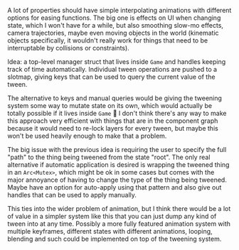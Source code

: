 A lot of properties should have simple interpolating animations
with different options for easing functions.
The big one is effects on UI when changing state, which
I won't have for a while, but also smoothing slow-mo effects,
camera trajectories, maybe even moving objects in the world
(kinematic objects specifically, it wouldn't really work for
things that need to be interruptable by collisions or constraints).

Idea: a top-level manager struct that lives inside `Game` and handles
keeping track of time automatically. Individual tween operations
are pushed to a slotmap, giving keys that can be used to query the current
value of the tween.

The alternative to keys and manual queries would be giving the tweening system
some way to mutate state on its own, which would actually be totally possible
if it lives inside `Game` :thinking: I don't think there's any way
to make this approach very efficient with things that are in the component graph
because it would need to re-lock layers for every tween,
but maybe this won't be used heavily enough to make that a problem.

The big issue with the previous idea is requiring the user to specify the
full "path" to the thing being tweened from the state "root".
The only real alternative if automatic application is desired is wrapping
the tweened thing in an `Arc<Mutex>`, which might be ok in some cases but comes
with the major annoyance of having to change the type of the thing being tweened.
Maybe have an option for auto-apply using that pattern and also give out handles
that can be used to apply manually.

This ties into the wider problem of animation, but I think there would be
a lot of value in a simpler system like this that you can just dump any kind of
tween into at any time. Possibly a more fully featured animation system
with multiple keyframes, different states with different animations, looping,
blending and such could be implemented on top of the tweening system.